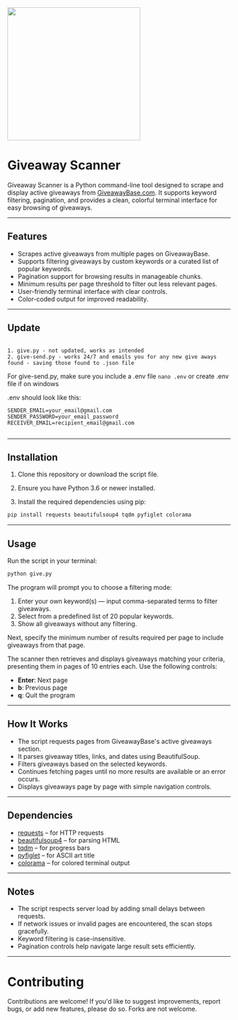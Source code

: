 <img src="https://github.com/user-attachments/assets/c309dfe5-17e7-4a65-a266-b8d85939f877" width="300" />

# Giveaway Scanner

Giveaway Scanner is a Python command-line tool designed to scrape and display active giveaways from [GiveawayBase.com](https://giveawaybase.com/). It supports keyword filtering, pagination, and provides a clean, colorful terminal interface for easy browsing of giveaways.

---

## Features

* Scrapes active giveaways from multiple pages on GiveawayBase.
* Supports filtering giveaways by custom keywords or a curated list of popular keywords.
* Pagination support for browsing results in manageable chunks.
* Minimum results per page threshold to filter out less relevant pages.
* User-friendly terminal interface with clear controls.
* Color-coded output for improved readability.

---
## Update
```

1. give.py - not updated, works as intended
2. give-send.py - works 24/7 and emails you for any new give aways found - saving those found to .json file
```

For give-send.py, make sure you include a .env file ``nano .env`` or create .env file if on windows

.env should look like this:
```
SENDER_EMAIL=your_email@gmail.com
SENDER_PASSWORD=your_email_password
RECEIVER_EMAIL=recipient_email@gmail.com
```
```

```
---


## Installation

1. Clone this repository or download the script file.

2. Ensure you have Python 3.6 or newer installed.

3. Install the required dependencies using pip:

```bash
pip install requests beautifulsoup4 tqdm pyfiglet colorama
```

---

## Usage

Run the script in your terminal:

```bash
python give.py
```

The program will prompt you to choose a filtering mode:

1. Enter your own keyword(s) — input comma-separated terms to filter giveaways.
2. Select from a predefined list of 20 popular keywords.
3. Show all giveaways without any filtering.

Next, specify the minimum number of results required per page to include giveaways from that page.

The scanner then retrieves and displays giveaways matching your criteria, presenting them in pages of 10 entries each. Use the following controls:

* **Enter**: Next page
* **b**: Previous page
* **q**: Quit the program

---

## How It Works

* The script requests pages from GiveawayBase's active giveaways section.
* It parses giveaway titles, links, and dates using BeautifulSoup.
* Filters giveaways based on the selected keywords.
* Continues fetching pages until no more results are available or an error occurs.
* Displays giveaways page by page with simple navigation controls.

---

## Dependencies

* [requests](https://pypi.org/project/requests/) – for HTTP requests
* [beautifulsoup4](https://pypi.org/project/beautifulsoup4/) – for parsing HTML
* [tqdm](https://pypi.org/project/tqdm/) – for progress bars
* [pyfiglet](https://pypi.org/project/pyfiglet/) – for ASCII art title
* [colorama](https://pypi.org/project/colorama/) – for colored terminal output

---

## Notes

* The script respects server load by adding small delays between requests.
* If network issues or invalid pages are encountered, the scan stops gracefully.
* Keyword filtering is case-insensitive.
* Pagination controls help navigate large result sets efficiently.

---
# Contributing
Contributions are welcome! If you'd like to suggest improvements, report bugs, or add new features, please do so. Forks are not welcome.


